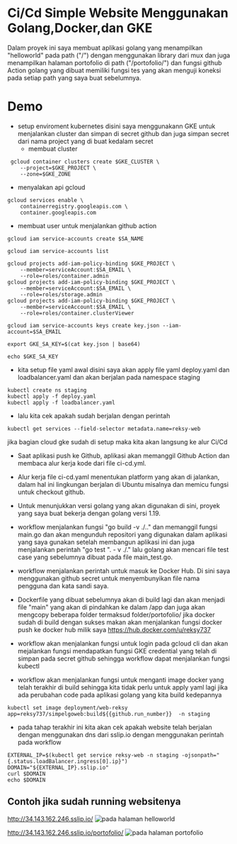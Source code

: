 
# Ci/Cd Simple Website Menggunakan Golang,Docker,dan GKE

Dalam proyek ini saya membuat aplikasi golang yang menampilkan "helloworld" pada path ("/") dengan menggunakan library dari mux dan juga menampilkan halaman portofolio di path ("/portofolio/") dan fungsi github Action golang yang dibuat memiliki fungsi tes yang akan menguji koneksi pada setiap path yang saya buat sebelumnya.



# Demo
- setup enviroment kubernetes disini saya menggunakann GKE untuk menjalankan cluster dan simpan di secret github dan juga simpan secret dari nama project yang di buat kedalam secret
    - membuat cluster 

```shell
 gcloud container clusters create $GKE_CLUSTER \
	--project=$GKE_PROJECT \
	--zone=$GKE_ZONE
```
   - menyalakan api gcloud

```shell
gcloud services enable \
	containerregistry.googleapis.com \
	container.googleapis.com
```
   - membuat user untuk menjalankan github action

```shell
gcloud iam service-accounts create $SA_NAME

gcloud iam service-accounts list

gcloud projects add-iam-policy-binding $GKE_PROJECT \
	--member=serviceAccount:$SA_EMAIL \
	--role=roles/container.admin
gcloud projects add-iam-policy-binding $GKE_PROJECT \
	--member=serviceAccount:$SA_EMAIL \
	--role=roles/storage.admin
gcloud projects add-iam-policy-binding $GKE_PROJECT \
	--member=serviceAccount:$SA_EMAIL \
	--role=roles/container.clusterViewer

gcloud iam service-accounts keys create key.json --iam-account=$SA_EMAIL

export GKE_SA_KEY=$(cat key.json | base64)

echo $GKE_SA_KEY
```   
   - kita setup file yaml awal disini saya akan apply file yaml deploy.yaml dan loadbalancer.yaml dan akan berjalan pada namespace staging

```shell
kubectl create ns staging
kubectl apply -f deploy.yaml
kubectl apply -f loadbalancer.yaml
```
    
   - lalu kita cek apakah sudah berjalan dengan perintah 

```shell
kubectl get services --field-selector metadata.name=reksy-web
```

jika bagian cloud gke sudah di setup maka kita akan langsung ke alur Ci/Cd

- Saat aplikasi push ke Github, aplikasi akan memanggil Github Action dan membaca alur kerja kode dari file ci-cd.yml.

- Alur kerja file ci-cd.yaml menentukan platform yang akan di jalankan, dalam hal ini lingkungan berjalan di Ubuntu misalnya dan memicu fungsi untuk checkout github.

- Untuk menunjukkan versi golang yang akan digunakan di sini, proyek yang saya buat bekerja dengan golang versi 1.19.

- workflow menjalankan fungsi "go build -v ./.." dan memanggil fungsi main.go dan akan mengunduh repositori yang digunakan dalam aplikasi yang saya gunakan setelah membangun aplikasi ini dan juga menjalankan perintah "go test ". - v ./." lalu golang akan mencari file test case yang sebelumnya dibuat pada file main_test.go.

- workflow menjalankan perintah untuk masuk ke Docker Hub. Di sini saya menggunakan github secret untuk menyembunyikan file nama pengguna dan kata sandi saya.

-  Dockerfile yang dibuat sebelumnya akan di build lagi dan akan menjadi file "main" yang akan di pindahkan ke dalam /app dan juga akan mengcopy beberapa folder termaksud folder/portofolio/ jika docker sudah di build dengan sukses makan akan menjalankan fungsi docker push ke docker hub milik saya https://hub.docker.com/u/reksy737

- workflow akan menjalankan fungsi untuk login pada gcloud cli dan akan mejalankan fungsi mendapatkan fungsi GKE credential yang telah di simpan pada secret github sehingga workflow dapat menjalankan fungsi kubectl

- workflow akan menjalankan fungsi untuk menganti image docker yang telah terakhir di build sehingga kita tidak perlu untuk apply yaml lagi jika ada perubahan code pada aplikasi golang yang kita build kedepannya

```shell
kubectl set image deployment/web-reksy app=reksy737/simpelgoweb:build${{github.run_number}}  -n staging
```

- pada tahap terakhir ini kita akan cek apakah website telah berjalan dengan menggunakan dns dari sslip.io dengan menggunakan perintah pada workflow
```shell
EXTERNAL_IP=$(kubectl get service reksy-web -n staging -ojsonpath="{.status.loadBalancer.ingress[0].ip}")
DOMAIN="${EXTERNAL_IP}.sslip.io"
curl $DOMAIN
echo $DOMAIN
```

## Contoh jika sudah running websitenya
http://34.143.162.246.sslip.io/
![pada halaman helloworld](https://github.com/Reksy747/simple_website_go/blob/main/img/image1.PNG?raw=true)

http://34.143.162.246.sslip.io/portofolio/
![pada halaman portofolio](https://github.com/Reksy747/simple_website_go/blob/main/img/image2.PNG?raw=true)
